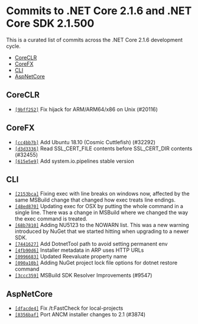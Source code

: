 # Commits to .NET Core 2.1.6 and .NET Core SDK 2.1.500

This is a curated list of commits across the .NET Core 2.1.6 development cycle.

* [CoreCLR](#coreclr)
* [CoreFX](#corefx)
* [CLI](#cli)
* [AspNetCore](#aspnetcore)

## CoreCLR

* [`[9bff252]`](https://github.com/dotnet/coreclr/commit/9bff252) Fix hijack for ARM/ARM64/x86 on Unix (#20116)

## CoreFX

* [`[cc4bb7b]`](https://github.com/dotnet/corefx/commit/cc4bb7b) Add Ubuntu 18.10 (Cosmic Cuttlefish) (#32292)
* [`[d3d3336]`](https://github.com/dotnet/corefx/commit/d3d3336) Read SSL_CERT_FILE contents before SSL_CERT_DIR contents (#32455)
* [`[615e5e9]`](https://github.com/dotnet/corefx/commit/615e5e9) Add system.io.pipelines stable version

## CLI

* [`[2153bca]`](https://github.com/dotnet/cli/commit/2153bca) Fixing exec with line breaks on windows now, affected by the same MSBuild change that changed how exec treats line endings.
* [`[48ed870]`](https://github.com/dotnet/cli/commit/48ed870) Updating exec for OSX by putting the whole command in a single line. There was a change in MSBuild where we changed the way the exec command is treated.
* [`[68b7810]`](https://github.com/dotnet/cli/commit/68b7810) Adding NU5123 to the NOWARN list. This was a new warning introduced by NuGet that we started hitting when upgrading to a newer SDK.
* [`[7441627]`](https://github.com/dotnet/cli/commit/7441627) Add DotnetTool path to avoid setting permanent env
* [`[4fb90d6]`](https://github.com/dotnet/cli/commit/4fb90d6) Installer metadata in ARP uses HTTP URLs
* [`[0996683]`](https://github.com/dotnet/cli/commit/0996683) Updated Reevaluate property name
* [`[090a10b]`](https://github.com/dotnet/cli/commit/090a10b) Adding NuGet project lock file options for dotnet restore command
* [`[3ccc359]`](https://github.com/dotnet/cli/commit/3ccc359) MSBuild SDK Resolver Improvements (#9547)

## AspNetCore

* [`[dfacde4]`](https://github.com/aspnet/AspNetCore/commit/dfacde4) Fix /t:FastCheck for local-projects
* [`[8356baf]`](https://github.com/aspnet/AspNetCore/commit/8356baf) Port ANCM installer changes to 2.1 (#3874)